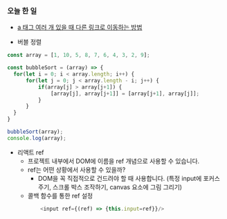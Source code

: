 ### 오늘 한 일
 - [a 태그 여러 개 있을 때 다른 링크로 이동하는 방법](https://blog.naver.com/thdwlsgus0/222486801502)

 - 버블 정렬
```javascript
const array = [1, 10, 5, 8, 7, 6, 4, 3, 2, 9];

const bubbleSort = (array) => {
  for(let i = 0; i < array.length; i++) {
	  for(let j = 0; j < array.length - i; j++) {
		  if(array[j] > array[j+1]) {
			  [array[j], array[j+1]] = [array[j+1], array[j]];
		  }
	  }
  }
}

bubbleSort(array);
console.log(array);
```

 - 리액트 ref
   - 프로젝트 내부에서 DOM에 이름을 ref 개념으로 사용할 수 있습니다.
   - ref는 어떤 상황에서 사용할 수 있을까?
     - DOM을 꼭 직접적으로 건드려야 할 때 사용합니다. (특정 input에 포커스 주기, 스크롤 박스 조작하기, canvas 요소에 그림 그리기)
   - 콜백 함수를 통한 ref 설정
     ```javascript
         <input ref={(ref) => {this.input=ref}}/>
	 ```